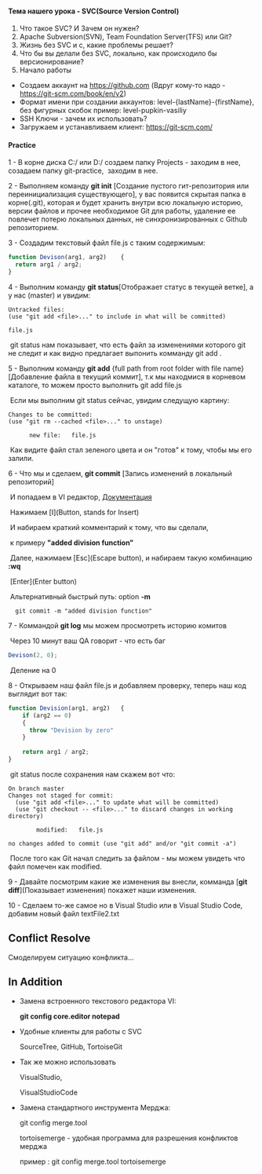 #### Тема нашего урока - SVC(Source Version Control)

1. Что такое SVC? И Зачем он нужен?
2. Apache Subversion(SVN), Team Foundation Server(TFS) или Git?
3. Жизнь без SVC и с, какие проблемы решает?
4. Что бы вы делали без SVC, локально, как происходило бы версионирование?
5. Начало работы

  - Создаем аккаунт на https://github.com (Вдруг кому-то надо - https://git-scm.com/book/en/v2)
  - Формат имени при создании аккаунтов: level-{lastName}-{firstName}, без фигурных скобок пример: level-pupkin-vasiliy
  - SSH Ключи - зачем их использовать?
  - Загружаем и устанавливаем клиент: https://git-scm.com/


#### Practice

1 - В корне диска C:/ или D:/  создаем папку Projects - заходим в нее, созадаем папку git-practice,
​	заходим в нее.

2 - Выполняем команду **git init** [Создание пустого гит-репозитория или переинициализация существующего], у вас появится скрытая папка в корне(.git), которая и будет хранить внутри  всю локальную историю, версии файлов и прочее необходимое Git для работы, удаление ее повлечет потерю локальных данных, не синхронизированных с Github репозиторием.

<!--А теперь представим, у вас есть задание - написать функцию деления одного цисла на другое, что мы и сделаем.-->

3 - Создадим текстовый файл file.js c таким содержимым:

``` javascript
function Devison(arg1, arg2)	{
  return arg1 / arg2;
}
```

4 - Выполним команду **git status**[Отображает статус в текущей ветке], а у нас (master) и увидим:

```
Untracked files:
(use "git add <file>..." to include in what will be committed)

file.js
```

​	git status нам показывает, что есть файл за изменениями которого git не следит и как видно предлагает выпонить комманду git add <file>.

5 - Выполним команду **git add** {full path from root folder with file name} [Добавление файла в текущий коммит], т.к мы находмися в корневом каталоге, то можем просто выполнить git add file.js

​	Если мы выполним git status сейчас, увидим следущую картину:

```
Changes to be committed:
(use "git rm --cached <file>..." to unstage)

      new file:   file.js

```
​	Как видите файл стал зеленого цвета и он "готов" к тому, чтобы мы его залили.

6 - Что мы и сделаем, **git commit** [Запись изменений в локальный репозиторий]  

​	И попадаем в VI редактор,  [Документация](https://www.cs.colostate.edu/helpdocs/vi.html)

​	Нажимаем [I](Button, stands for Insert)

​	И набираем краткий комментарий к тому, что вы сделали,

​	к примеру **"added division function"**

​	Далее, нажимаем [Esc](Escape button), и набираем такую комбинацию **:wq**

​	[Enter](Enter button)

​	Альтернативный быстрый путь: option **-m**

```
  git commit -m "added division function"
```

7 - Коммандой **git log** мы можем просмотреть историю комитов

<!--Допустим что этот файл - один из многих в Вашем проекте, и вот мы его сделали, молодцы, отдаем говорим что сделано, отдаем на проверку QA  -->

​	Через 10 минут ваш QA говорит - что есть баг 

``` javascript
Devison(2, 0);
```

​	Деление на 0

8 - Открываем наш файл file.js и добавляем проверку, теперь наш код выглядит вот так:
​	

``` javascript
function Devision(arg1, arg2)	{
  	if (arg2 == 0)
    {
      throw "Devision by zero"
    }
  
    return arg1 / arg2; 
}
```

​	git status после сохранения нам скажем вот что:
​	

```
On branch master
Changes not staged for commit:
  (use "git add <file>..." to update what will be committed)
  (use "git checkout -- <file>..." to discard changes in working directory)

        modified:   file.js

no changes added to commit (use "git add" and/or "git commit -a")
```

​	После того как Git начал следить за файлом - мы можем увидеть что 							файл помечен как modified.

9 - Давайте посмотрим какие же изменения вы внесли,
комманда [**git diff**](Показывает изменения) покажет наши изменения.

10 - Сделаем то-же самое но в Visual Studio или в Visual Studio Code, добавим новый файл textFile2.txt

## Conflict Resolve

Смоделируем ситуацию конфликта...



## In Addition

- Замена встроенного текстового редактора VI:

  **git config core.editor notepad**


- Удобные клиенты для работы с SVC

    SourceTree,
    GitHub,
    TortoiseGit

- Так же можно использовать 

    VisualStudio,

    VisualStudioCode

- Замена стандартного инструмента Мерджа:

   git config merge.tool <program>

  tortoisemerge - удобная программа для разрешения конфликтов мерджа

  пример :  git config merge.tool tortoisemerge 

 
